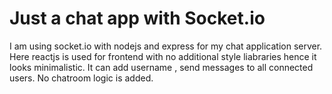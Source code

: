 # Just a chat app with Socket.io
I am using socket.io with nodejs and express for my chat application server.
Here reactjs is used for frontend with no additional style liabraries hence it looks minimalistic.
It can add username , send messages to all connected users.
No chatroom logic is added.
